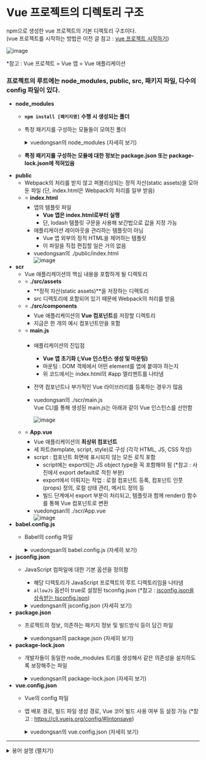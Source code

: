 # Vue 프로젝트의 디렉토리 구조
npm으로 생성한 vue 프로젝트의 기본 디렉토리 구조이다.  
(vue 프로젝트를 시작하는 방법은 이전 글 참고 : [vue 프로젝트 시작하기](https://github.com/binigy97/How2uz-vuejs/blob/main/vuedongsan/doc/1_create_vueProject.md))

![image](https://user-images.githubusercontent.com/75118895/162256899-24ed6fca-345f-47df-8829-69d96ac08643.png)

*참고 : Vue 프로젝트 = Vue 앱 = Vue 애플리케이션

### 프로젝트의 루트에는 node_modules, public, src, 패키지 파일, 다수의 config 파일이 있다.
- **node_modules**
    - **`npm install [패키지명]` 수행 시 생성되는 폴더**
    - 특정 패키지를 구성하는 모듈들이 모여진 폴더
        <details>
        <summary>vuedongsan의 node_modules (자세히 보기)</summary>

        ![image](https://user-images.githubusercontent.com/75118895/162272492-bb238aa2-a33c-4d97-ab04-d63a36359727.png)

        ![image](https://user-images.githubusercontent.com/75118895/162272333-bb6b5d7a-d9d2-4308-8d5f-a47f573b1dce.png)

        vuedongsan 프로젝트는 @vue/cli를 통해 만든 vue 앱이므로 @vue/cli 패키지의 모듈이 아주 많이 있다.
        </details>
    - **특정 패키지를 구성하는 모듈에 대한 정보는 package.json 또는 package-lock.json에 적혀있음**
- **public**
    -  Webpack의 처리를 받지 않고 퍼블리싱되는 정적 자산(static assets)을 모아둔 파일 (단, index.html은 Webpack의 처리를 일부 받음)
    - :star: **index.html**
        - 앱의 템플릿 파일
            - **Vue 앱은 index.html로부터 실행**
            - 단, lodash 템플릿 구문을 사용해 보간법으로 값을 지정 가능
        - 애플리케이션 레이아웃을 관리하는 템플릿이 아님
            - Vue 앱 외부의 정적 HTML을 제어하는 템플릿
            - 이 파일을 직접 편집할 일은 거의 없음
        - vuedongsan의 ./public/index.html  
            ![image](https://user-images.githubusercontent.com/75118895/162288301-b26854f5-713d-4a43-82a4-0b6e5ef51f37.png)
- **scr**
    - Vue 애플리케이션의 핵심 내용을 포함하게 될 디렉토리
    - :star: **./src/assets**
        - **정적 자산(static assets)**을 저장하는 디렉토리
        - src 디렉토리에 포함되어 있기 때문에 Webpack의 처리를 받음
    - :star: **./src/components**
        - Vue 애플리케이션의 **Vue 컴포넌트**를 저장할 디렉토리
        - 지금은 한 개의 예시 컴포넌트만을 포함
    - :star: **main.js**
        - 애플리케이션의 진입점
            - **Vue 앱 초기화 (;Vue 인스턴스 생성 및 마운팅)**
            - 마운팅 : DOM 객체에서 어떤 element를 앱에 붙여야 하는지
            - 위 코드에서는 index.html의 #app 엘리멘트를 나타냄
        - 전역 컴포넌트나 부가적인 Vue 라이브러리를 등록하는 경우가 많음
        - vuedongsan의 ./scr/main.js  
            Vue CLI를 통해 생성된 main.js는 아래과 같이 Vue 인스턴스를 선언함

            ![image](https://user-images.githubusercontent.com/75118895/162291746-abad3ab7-2f37-4989-a94c-8f722dd66f40.png)
    - :star: **App.vue**
        - Vue 애플리케이션의 **최상위 컴포넌트**
        - 세 파트(template, script, style)로 구성 (각각 HTML, JS, CSS 작성)
        - script : 컴포넌트 화면에 표시되지 않는 모든 로직 포함
            - script에는 export되는 JS object type을 꼭 포함해야 됨 (*참고 : 사진에서 export default로 적힌 부분)
            - export에서 이뤄지는 작업 : 로컬 컴포넌트 등록, 컴포넌트 인풋(props) 정의, 로컬 상태 관리, 메서드 정의 등
            - 빌드 단계에서 export 부분이 처리되고, 템플릿과 함께 render() 함수를 통해 Vue 컴포넌트로 변환
        - vuedongsan의 ./scr/App.vue  
            ![image](https://user-images.githubusercontent.com/75118895/162295800-e832aaab-223c-4590-9077-853dc56cb536.png)
- **babel.config.js**
    - Babel의 config 파일
        <details>
        <summary>vuedongsan의 babel.config.js (자세히 보기)</summary>

        ![image](https://user-images.githubusercontent.com/75118895/162283531-4b4a232e-6745-4a04-9e00-d222cb0c351f.png)
        </details>
- **jsconfig.json**
    - JavaScript 컴파일에 대한 기본 옵션을 정의함
        - 해당 디렉토리가 JavaScript 프로젝트의 루트 디렉토리임을 나타냄
        - `allowJs` 옵션이 true로 설정된 tsconfig.json (*참고 : [jsconfig.json을 상속받는 tsconfig.json](https://basemenks.tistory.com/266))
        <details>
        <summary>vuedongsan의 jsconfig.json (자세히 보기)</summary>
        
        ![image](https://user-images.githubusercontent.com/75118895/162283962-b67e57fc-73ef-419d-bc83-ee48823910d7.png)

        vuedongsan은 ts를 사용하지 않으므로 tsconfig.json은 없다.
        </details>
- **package.json**
    - 프로젝트의 정보, 의존하는 패키지 정보 및 빌드방식 등이 담긴 파일
        <details>
        <summary>vuedongsan의 package.json (자세히 보기)</summary>

        ![image](https://user-images.githubusercontent.com/75118895/162265380-cd833799-126b-4f24-8fa8-073ff485ad0c.png)

        |프로퍼티|설명|
        |--------|----|
        |name|프로젝트 이름|
        |version|프로젝트 버전
        |private|모듈 배포 옵션|
        |scripts|주로 사용할 명령어 모음<br> - serve 명령을 실행시 vue-cli-service serve 파일 실행<br> - 출처 : https://oops4u.tistory.com/m/2559|
        |dependencies|프로덕션 환경에서 응용 프로그램 개발에 필요한 패키지|
        |devdependencies|로컬 개발 & 테스트에서 필요한 패키지|

        *참고 : [package.json 분석하기](https://blog.martinwork.co.kr/vuejs/2018/04/22/what-is-packagejson.html)
        </details>
- **package-lock.json**
    - 개발자들이 동일한 node_modules 트리를 생성해서 같은 의존성을 설치하도록 보장해주는 파일
        <details>
        <summary>vuedongsan의 package-lock.json (자세히 보기)</summary>

        ![image](https://user-images.githubusercontent.com/75118895/162275442-5bae9ec9-ce6f-44fe-8bce-2f652825a667.png)

        #### :question: package-lock.json이 필요한 이유
        - 기존의 package.json 만으로는 정보가 부족
            - 위 사진에서 24번줄까진 package.json와 동일한 내용
            - 그 이하는 node_modules 트리에 대한 내용
        - 그로인해 서로 다른 node_modules 트리 생성 가능 (`npm install`에서 node_modules 구조가 다른 경우)
            1. npm의 버전 차이
            1. package.json의 version을 적지 않아 최신 버전의 패키지의 설치를 진행할 경우
            1. package.json에 명시된 의존하는 패키지가 새로운 버전으로 배포됐을 경우

        #### :question: 동일한 node_modules 트리를 보장받는 이유
        - package.json 수정 또는 node_modules의 구조 변경 시, 당시 의존성에 대한 정보를 토대로 자동 생성
        - `npm install`에서 package-lock.json 있다면 이를 사용하여 node-modules 생성
            - package-lock.json 없으면, package.json를 사용하여 node_modules 생성
        
        <br>
        *출처 : https://junwoo45.github.io/2019-10-02-package-lock/
        </details>
- **vue.config.json**
    - Vue의 config 파일
    - 앱 배포 경로, 빌드 파일 생성 경로, Vue 코어 빌드 사용 여부 등 설정 가능 (*참고 : https://cli.vuejs.org/config/#lintonsave)
        <details>
        <summary>vuedongsan의 vue.config.json (자세히 보기)</summary>
        
        ![image](https://user-images.githubusercontent.com/75118895/162286107-0ae78c75-ea8c-43c2-8b5e-13105d908205.png)

        </details>

---
<details>
<summary>용어 설명 (펼치기)</summary>

|용어|설명|
|----|----|
|static assets|- 정적자산<br> - **CSS나 이미지 등**|
|Webpack|- **자바스크립트 파일 병합/분리 도구**(;JavaScript Module Bundler)<br> - 특정 JS에 의존되는 모듈(.js, .png, .sass, 등)을 병합하여 대표하는 하나 또는 여러개의 파일(;static assets)로 만듦<br> - **웹팩의 처리를 받다 = Sass/SCSS나 Stylus와 같은 전처리 도구 사용 가능**<br> *참고 : [왜 Bundler을 사용해야하는가?](https://velog.io/@eastshine94/Bundler-%EC%99%9C-Bundler%EC%9D%84-%EC%82%AC%EC%9A%A9%ED%95%B4%EC%95%BC%ED%95%98%EB%8A%94%EA%B0%80)|
|Babel|- 자바스크립트 변환도구(;Javascript compiler)<br> - 상용 브라우저 호환이 가능하도록 최신 JavaScript를 구버전으로 번역<br> - **ES6(ECMA Script 2015)로 작성된 코드를 ES5로 변환해 IE 등의 브라우저에서 동작하게 만듦**|
|:star:컴포넌트|- HTML Element를 확장하고 재사용 가능한 형태로 구현하는 것<br> - Vue.js에서 사용된 모든 컴포넌트는 하나하나가 **Vue.js의 인스턴스이기도 함**<br>*참고 : [지역/전역 컴포넌트 등록 방법](https://uxgjs.tistory.com/131)|
</details>